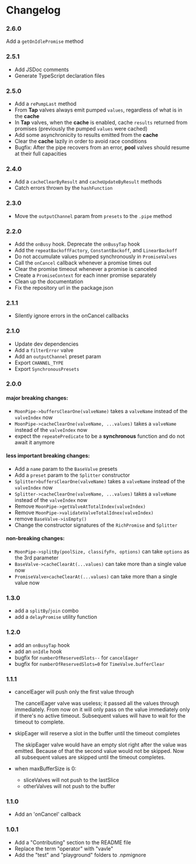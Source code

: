 # Changelog

### 2.6.0
Add a `getOnIdlePromise` method

### 2.5.1
- Add JSDoc comments
- Generate TypeScript declaration files

### 2.5.0
- Add a `rePumpLast` method
- From **Tap** valves always emit pumped `values`, regardless of what is in the **cache**
- In **Tap** valves, when the **cache** is enabled, cache `results` returned from promises (previously the pumped `values` were cached)
- Add some asynchronicity to results emitted from the **cache**
- Clear the **cache** lazily in order to avoid race conditions
- Bugfix: After the pipe recovers from an error, **pool** valves should resume at their full capacities

### 2.4.0
- Add a `cacheClearByResult` and `cacheUpdateByResult` methods
- Catch errors thrown by the `hashFunction`

### 2.3.0
- Move the `outputChannel` param from `presets` to the `.pipe` method

### 2.2.0
- Add the `onBusy` hook. Deprecate the `onBusyTap` hook
- Add the `repeatBackoffFactory`, `ConstantBackoff`, and `LinearBackoff`
- Do not accumulate values pumped synchronously in `PromiseValves`
- Call the `onCancel` callback whenever a promise times out
- Clear the promise timeout whenever a promise is canceled
- Create a `PromiseContext` for each inner promise separately
- Clean up the documentation
- Fix the repository url in the package.json

### 2.1.1
- Silently ignore errors in the onCancel callbacks

### 2.1.0
- Update dev dependencies
- Add a `filterError` valve
- Add an `outputChannel` preset param
- Export `CHANNEL_TYPE`
- Export `SynchronousPresets`

### 2.0.0
#### major breaking changes:
- `MoonPipe->buffersClearOne(valveName)` takes a `valveName` instead of the `valveIndex` now
- `MoonPipe->cacheClearOne(valveName, ...values)` takes a `valveName` instead of the `valveIndex` now
- expect the `repeatePredicate` to be a **synchronous** function and do not await it anymore

#### less important breaking changes:
- Add a `name` param to the `BaseValve` presets
- Add a `preset` param to the `Splitter` constructor
- `Splitter>buffersClearOne(valveName)` takes a `valveName` instead of the `valveIndex` now
- `Splitter->cacheClearOne(valveName, ...values)` takes a `valveName` instead of the `valveIndex` now
- Remove `MoonPipe->getValveAtTotalIndex(valveIndex)`
- Remove `MoonPipe->validateValveTotalIdnex(valveIndex)`
- remove `BaseValve->isEmpty()`
- Change the constructor signatures of the `RichPromise` and `Splitter`

#### non-breaking changes:
- `MoonPipe->splitBy(poolSize, classifyFn, options)` can take `options` as the 3rd parameter
- `BaseValve->cacheClearAt(...values)` can take more than a single value now
- `PromiseValve>cacheClearAt(...values)` can take more than a single value now

### 1.3.0
- add a `splitBy`/`join` combo
- add a `delayPromise` utility function

### 1.2.0
- add an `onBusyTap` hook
- add an `onIdle` hook
- bugfix for `numberOfReservedSlots--` for `cancelEager`
- bugfix for `numberOfReservedSlots=0` for `TimeValve.bufferClear`

### 1.1.1
- cancelEager will push only the first value through

  The cancelEager valve was useless; it passed all the values through immediately. From now on it will only pass on the value immediately only if there's no active timeout. Subsequent values will have to wait for the timeout to complete.

- skipEager will reserve a slot in the buffer until the timeout completes

  The skipEager valve would have an empty slot right after the value was emitted. Because of that the second value would not be skipped. Now all subsequent values are skipped until the timeout completes.

- when maxBufferSize is 0:
  - sliceValves will not push to the lastSlice
  - otherValves will not push to the buffer

### 1.1.0
- Add an 'onCancel' callback

### 1.0.1
- Add a "Contributing" section to the README file
- Replace the term "operator" with "vavle"
- Add the "test" and "playground" folders to .npmignore
